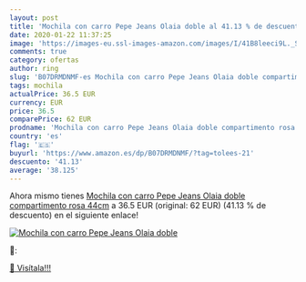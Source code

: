 ```yaml
---
layout: post
title: 'Mochila con carro Pepe Jeans Olaia doble al 41.13 % de descuento'
date: 2020-01-22 11:37:25
image: 'https://images-eu.ssl-images-amazon.com/images/I/41B8leeci9L._SL200_.jpg'
comments: true
category: ofertas
author: ring
slug: 'B07DRMDNMF-es Mochila con carro Pepe Jeans Olaia doble compartimento...'
tags: mochila
actualPrice: 36.5 EUR
currency: EUR
price: 36.5
comparePrice: 62 EUR
prodname: 'Mochila con carro Pepe Jeans Olaia doble compartimento rosa 44cm'
country: 'es'
flag: '🇪🇸'
buyurl: 'https://www.amazon.es/dp/B07DRMDNMF/?tag=tolees-21'
descuento: '41.13'
average: '38.125'
---
```


Ahora mismo tienes [Mochila con carro Pepe Jeans Olaia doble compartimento rosa 44cm](https://www.amazon.es/dp/B07DRMDNMF/?tag=tolees-21) a 36.5 EUR (original: 62 EUR) (41.13 %  de descuento) en el siguiente enlace!

[![Mochila con carro Pepe Jeans Olaia doble](https://images-eu.ssl-images-amazon.com/images/I/41B8leeci9L._SL200_.jpg)](https://www.amazon.es/dp/B07DRMDNMF/?tag=tolees-21)

🔎:


[🛒 Visítala!!!](https://www.amazon.es/dp/B07DRMDNMF/?tag=tolees-21)

